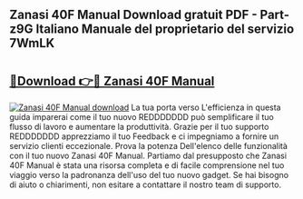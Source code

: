 ## Zanasi 40F Manual Download gratuit PDF - Part-z9G Italiano Manuale del proprietario del servizio 7WmLK

# <h2><a href="http://dfgi6v.blite.top/?on=Zanasi+40F+Manual">🔗Download 👉🔴 Zanasi 40F Manual</a></h2>

[![Zanasi 40F Manual download](https://i.imgur.com/lujVjoI.png)](http://dfgi6v.blite.top/?on=Zanasi+40F+Manual)
La tua porta verso L'efficienza in questa guida imparerai come il tuo nuovo REDDDDDDD può semplificare il tuo flusso di lavoro e aumentare la produttività. Grazie per il tuo supporto REDDDDDDD apprezziamo il tuo Feedback e ci impegniamo a fornire un servizio clienti eccezionale. Prova la potenza Dell'elenco delle funzionalità con il tuo nuovo Zanasi 40F Manual. Partiamo dal presupposto che Zanasi 40F Manual è stata una risorsa completa e di facile comprensione nel tuo viaggio verso la padronanza dell'uso del tuo nuovo gadget. Se hai bisogno di aiuto o chiarimenti, non esitare a contattare il nostro team di supporto.

